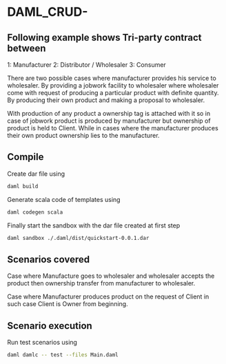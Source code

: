 # DAML_CRUD-

## Following example shows Tri-party contract between
 1: Manufacturer
 2: Distributor / Wholesaler
 3: Consumer

There are two possible cases where manufacturer provides his service to wholesaler.
By providing a jobwork facility to wholesaler where wholesaler come with request of producing a particular product with definite quantity.
By producing their own product and making a proposal to wholesaler.


 With production of any product a ownership tag is attached with it so in case of jobwork product is produced by manufacturer but ownership of product is held to Client. While in cases where the manufacturer produces their own product ownership lies to the manufacturer.

## Compile
Create dar file using
```bash
daml build
```
Generate scala code of templates using
```bash
daml codegen scala
```
Finally start the sandbox with the dar file created at first step
```bash
daml sandbox ./.daml/dist/quickstart-0.0.1.dar
```

## Scenarios covered

Case where Manufacture goes to wholesaler and wholesaler accepts the product then ownership transfer from manufacturer to wholesaler.

Case where Manufacturer produces product on the request of Client in such case Client is Owner from beginning.

## Scenario execution
Run test scenarios using 
```bash
daml damlc -- test --files Main.daml
```
